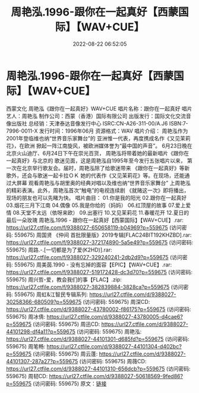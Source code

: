﻿---
title: 周艳泓.1996-跟你在一起真好【西蒙国际】【WAV+CUE】
date: 2022-08-22 06:52:05
categories: WAV车载音乐、镜像
tags: 华语中文
---
# 周艳泓.1996-跟你在一起真好【西蒙国际】【WAV+CUE】

西蒙文化 周艳泓《跟你在一起真好》WAV+CUE
唱片名称：跟你在一起真好
唱片艺人：周艳泓
制作公司：西蒙（香港）国际有限公司
出版发行：国际文化交流音像出版社
总经销：天津泰达音像发行中心
ISRC:CN-A26-311-00/A.J6
ISBN:7-7996-0011-X
发行时间：1996年06月
资源格式：WAV
唱片介绍：
周艳泓作为2001年登临维也纳“世界音乐家舞台”的
亚洲惟一代表，再度携成名作《又见茉莉花》，在欧洲
掀起一阵江南旋风，被欧洲媒体誉为“最中国的声音”。
6月23日晚在北京火山迪厅、6月24日下午在崇光百货，
周艳泓将带着她的最新唱片《跟你在一起真好》与北京的
歌迷见面，这是周艳泓自1995年至今发行五张唱片以来，
第一次在北京举行歌友会。届时，周艳泓除了给歌迷带来
《跟你在一起真好》等新歌外，还会与歌迷一起卡拉ＯＫ
她的代表作《又见茉莉花》等。在现场，还能通过大屏幕
观看周艳泓与胡里奥的经典对唱以及维也纳“世界音乐家舞台”
上周艳泓的精彩表演。此外，周艳泓首次“触电”的电视连续剧
《就赌这一次》即将播出，现场的朋友也可以先睹为快。
唱片曲目：
01.你是我的阳光
02.跟你在一起真好
03.烟花三月下江南
04.偶像
05.我是你给的（妈妈）
06.红顶屋的故事
07.爱上爱情
08.天堂不太远（依呀来欧）
09.出塞行
10.又见茉莉花
11.春暖花开
12.夏日的最后一朵玫瑰
周艳泓.1996 - 跟你在一起真好【西蒙国际】【WAV+CUE】.rar: https://url27.ctfile.com/f/9388027-650658119-b04969?p=559675
(访问密码: 559675)
周国贤 《仲间 首批限量版》2019专辑[FLAC24BIT192KHZBD].rar: https://url27.ctfile.com/f/9388027-372174890-5a5e49?p=559675
(访问密码: 559675)
周路.-.[一切都是为了爱(K2HD)].rar: https://url27.ctfile.com/f/9388027-329240241-2db2d9?p=559675
(访问密码: 559675)
周美茵.1990 - 没有忘掉的面容【EPIC】【WAV+CUE】.rar: https://url27.ctfile.com/f/9388027-519172428-dc3d70?p=559675
(访问密码: 559675)
周兴哲-爱，教会我们的事【FLAC】.zip: https://url27.ctfile.com/f/9388027-382839884-3828ca?p=559675
(访问密码: 559675)
周虹&江智民专辑系列: https://url27.ctfile.com/d/9388027-30258366-680509?p=559675
(访问密码: 559675)
周深CD: https://url27.ctfile.com/d/9388027-43780002-f86175?p=559675
(访问密码: 559675)
周冰倩: https://url27.ctfile.com/d/9388027-43780005-d4cae6?p=559675
(访问密码: 559675)
周迅CD: https://url27.ctfile.com/d/9388027-44101298-df4a11?p=559675
(访问密码: 559675)
周艳泓: https://url27.ctfile.com/d/9388027-44101301-d685fd?p=559675
(访问密码: 559675)
周笔畅: https://url27.ctfile.com/d/9388027-44101304-d402bc?p=559675
(访问密码: 559675)
周云蓬: https://url27.ctfile.com/d/9388027-44101307-287a27?p=559675
(访问密码: 559675)
周薇CD: https://url27.ctfile.com/d/9388027-44101310-656dcb?p=559675
(访问密码: 559675)
周韧CD: https://url27.ctfile.com/d/9388027-50618569-9fed86?p=559675
(访问密码: 559675)
原文：[链接](https://blog.sina.com.cn/s/blog_1647c7e7601030yzv.html)